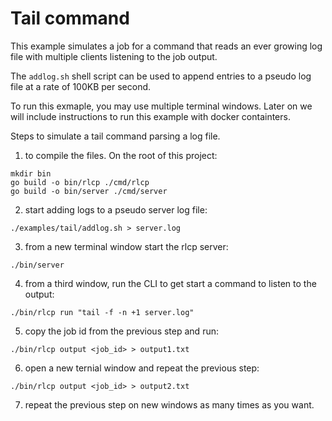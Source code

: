 # Tail command

This example simulates a job for a command that reads an ever growing log file with multiple clients listening to the job output.

The `addlog.sh` shell script can be used to append entries to a pseudo log file at a rate of 100KB per second.

To run this exmaple, you may use multiple terminal windows. Later on we will include instructions to run this example with docker containters.

Steps to simulate a tail command parsing a log file.

1. to compile the files. On the root of this project:
```
mkdir bin
go build -o bin/rlcp ./cmd/rlcp
go build -o bin/server ./cmd/server 
```

2. start adding logs to a pseudo server log file:
```
./examples/tail/addlog.sh > server.log
```

3. from a new terminal window start the rlcp server:
```
./bin/server
```

4. from a third window, run the CLI to get start a command to listen to the output:
```
./bin/rlcp run "tail -f -n +1 server.log"
````

5. copy the job id from the previous step and run:
```
./bin/rlcp output <job_id> > output1.txt
```

6. open a new ternial window and repeat the previous step:
```
./bin/rlcp output <job_id> > output2.txt
```

7. repeat the previous step on new windows as many times as you want.